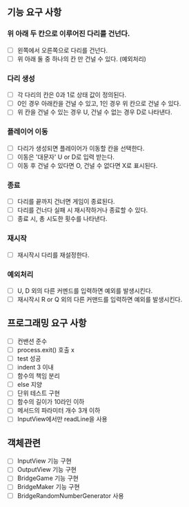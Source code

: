 ## 기능 요구 사항
### 위 아래 두 칸으로 이루어진 다리를 건넌다.
- [ ] 왼쪽에서 오른쪽으로 다리를 건넌다.
- [ ] 위 아래 둘 중 하나의 칸 만 건널 수 있다. (예외처리)
### 다리 생성 
- [ ] 각 다리의 칸은 0과 1로 상태 값이 정의된다.
- [ ] 0인 경우 아래칸을 건널 수 있고, 1인 경우 위 칸으로 건널 수 있다.
- [ ] 위 칸을 건널 수 있는 경우 U,  건널 수 없는 경우 D로 나타낸다.
### 플레이어 이동
- [ ] 다리가 생성되면 플레이어가 이동할 칸을 선택한다.
- [ ] 이동은 '대문자' U or D로 입력 받는다.
- [ ] 이동 후 건널 수 있다면 O, 건널 수 없다면 X로 표시된다.
### 종료
- [ ] 다리를 끝까지 건너면 게임이 종료된다.
- [ ] 다리를 건너다 실패 시 재시작하거나 종료할 수 있다.
- [ ] 종료 시, 총 시도한 횟수를 나타낸다.
### 재시작
- [ ] 재시작시 다리를 재설정한다.
###  예외처리
- [ ] U, D 외의 다른 커멘드를 입력하면 예외를 발생시킨다.
- [ ] 재시작시 R or Q 외의 다른 커맨드를 입력하면 예외를 발생시킨다.

## 프로그래밍 요구 사항
- [ ] 컨밴션 준수
- [ ] process.exit() 호출 x
- [ ] test 성공
- [ ] indent 3 이내
- [ ] 함수의 책임 분리
- [ ] else 지양
- [ ] 단위 테스트 구현
- [ ] 함수의 길이가 10라인 이하
- [ ] 메서드의 파라미터 개수 3개 이하
- [ ] InputView에서만 readLine을 사용

## 객체관련
- [ ] InputView 기능 구현
- [ ] OutputView 기능 구현
- [ ] BridgeGame 기능 구현
- [ ] BridgeMaker 기능 구현
- [ ] BridgeRandomNumberGenerator 사용
